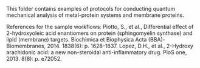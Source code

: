 This folder contains examples of protocols for conducting quantum mechanical analysis of metal-protein systems and membrane proteins.

References for the sample workflows:
Piotto, S., et al., Differential effect of 2-hydroxyoleic acid enantiomers on protein (sphingomyelin synthase) and lipid (membrane) targets. Biochimica et Biophysica Acta (BBA)-Biomembranes, 2014. 1838(6): p. 1628-1637.
Lopez, D.H., et al., 2-Hydroxy arachidonic acid: a new non-steroidal anti-inflammatory drug. PloS one, 2013. 8(8): p. e72052.
